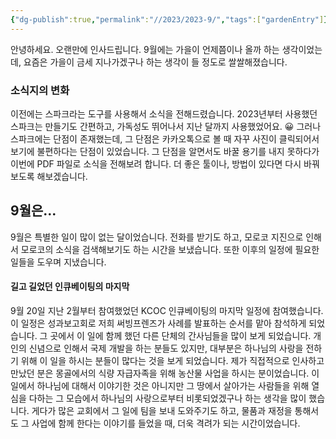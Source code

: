 ```yaml
---
{"dg-publish":true,"permalink":"//2023/2023-9/","tags":["gardenEntry"]}
---
```


안녕하세요. 오랜만에 인사드립니다.  9월에는 가을이 언제쯤이나 올까 하는 생각이었는데, 요즘은 가을이 금세 지나가겠구나 하는 생각이 들 정도로 쌀쌀해졌습니다. 

### 소식지의 변화

이전에는 스파크라는 도구를 사용해서 소식을 전해드렸습니다. 2023년부터 사용했던 스파크는 만들기도 간편하고, 가독성도 뛰어나서 지난 달까지 사용했었어요. 😀 그러나 스파크에는 단점이 존재했는데, 그 단점은 카카오톡으로 볼 때 자꾸 사진이 클릭되어서 보기에 불편하다는 단점이 있었습니다. 그 단점을 알면서도 바꿀 용기를 내지 못하다가 이번에 PDF 파일로 소식을 전해보려 합니다. 더 좋은 툴이나, 방법이 있다면 다시 바꿔보도록 해보겠습니다.

## 9월은...

9월은 특별한 일이 많이 없는 달이었습니다. 전화를 받기도 하고, 모로코 지진으로 인해서 모로코의 소식을 검색해보기도 하는 시간을 보냈습니다. 또한 이후의 일정에 필요한 일들을 도우며 지냈습니다.

#### 길고 길었던 인큐베이팅의 마지막

9월 20일 지난 2월부터 참여했었던 KCOC 인큐베이팅의 마지막 일정에 참여했습니다. 이 일정은 성과보고회로 저희 써빙프렌즈가 사례를 발표하는 순서를 맡아 참석하게 되었습니다. 그 곳에서 이 일에 함께 했던 다른 단체의 간사님들을 많이 보게 되었습니다. 
개인의 신념으로 인해서 국제 개발을 하는 분들도 있지만, 대부분은 하나님의 사랑을 전하기 위해 이 일을 하시는 분들이 많다는 것을 보게 되었습니다. 제가 직접적으로 인사하고 만났던 분은 몽골에서의 식량 자급자족을 위해 농산물 사업을 하시는 분이었습니다. 이 일에서 하나님에 대해서 이야기한 것은 아니지만 그 땅에서 살아가는 사람들을 위해 열심을 다하는 그 모습에서 하나님의 사랑으로부터 비롯되었겠구나 하는 생각을 많이 했습니다. 게다가 많은 교회에서 그 일에 팀을 보내 도와주기도 하고, 물품과 재정을 통해서도 그 사업에 함께 한다는 이야기를 들었을 때, 더욱 격려가 되는 시간이었습니다. 

